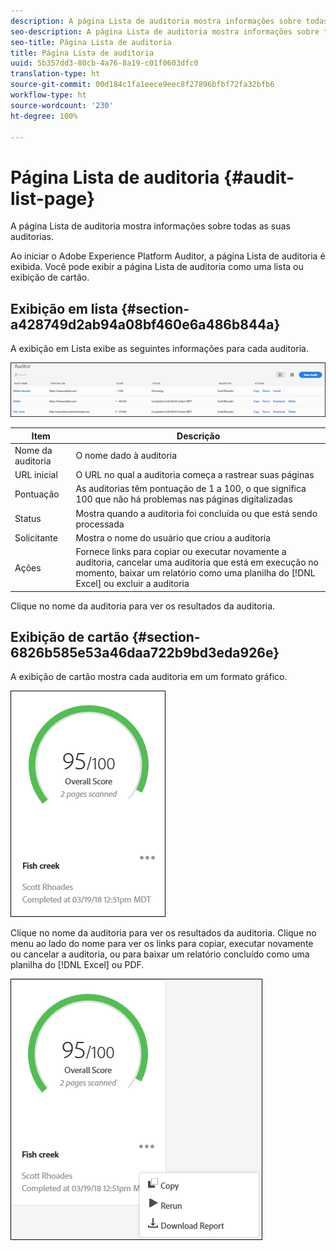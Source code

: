 ```yaml
---
description: A página Lista de auditoria mostra informações sobre todas as suas auditorias.
seo-description: A página Lista de auditoria mostra informações sobre todas as suas auditorias.
seo-title: Página Lista de auditoria
title: Página Lista de auditoria
uuid: 5b357dd3-80cb-4a76-8a19-c01f0603dfc0
translation-type: ht
source-git-commit: 00d184c1fa1eece9eec8f27896bfbf72fa32bfb6
workflow-type: ht
source-wordcount: '230'
ht-degree: 100%

---
```



# Página Lista de auditoria {#audit-list-page}

A página Lista de auditoria mostra informações sobre todas as suas auditorias.

Ao iniciar o Adobe Experience Platform Auditor, a página Lista de auditoria é exibida. Você pode exibir a página Lista de auditoria como uma lista ou exibição de cartão.

## Exibição em lista {#section-a428749d2ab94a08bf460e6a486b844a}

A exibição em Lista exibe as seguintes informações para cada auditoria.

![](assets/audit-list.png)

| Item | Descrição |
|---|---|
| Nome da auditoria | O nome dado à auditoria |
| URL inicial | O URL no qual a auditoria começa a rastrear suas páginas |
| Pontuação | As auditorias têm pontuação de 1 a 100, o que significa 100 que não há problemas nas páginas digitalizadas |
| Status | Mostra quando a auditoria foi concluída ou que está sendo processada |
| Solicitante | Mostra o nome do usuário que criou a auditoria |
| Ações | Fornece links para copiar ou executar novamente a auditoria, cancelar uma auditoria que está em execução no momento, baixar um relatório como uma planilha do [!DNL Excel] ou excluir a auditoria |

Clique no nome da auditoria para ver os resultados da auditoria.

## Exibição de cartão {#section-6826b585e53a46daa722b9bd3eda926e}

A exibição de cartão mostra cada auditoria em um formato gráfico.

![](assets/card.png)

Clique no nome da auditoria para ver os resultados da auditoria. Clique no menu ao lado do nome para ver os links para copiar, executar novamente ou cancelar a auditoria, ou para baixar um relatório concluído como uma planilha do [!DNL Excel] ou PDF. 

![](assets/card-menu.png)
